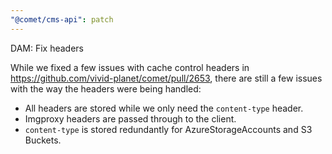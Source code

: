 ```yaml
---
"@comet/cms-api": patch
---
```


DAM: Fix headers

While we fixed a few issues with cache control headers in https://github.com/vivid-planet/comet/pull/2653, there are still a few issues with the way the headers were being handled:

-   All headers are stored while we only need the `content-type` header.
-   Imgproxy headers are passed through to the client.
-   `content-type` is stored redundantly for AzureStorageAccounts and S3 Buckets.
